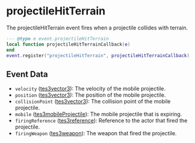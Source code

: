 # projectileHitTerrain

The projectileHitTerrain event fires when a projectile collides with terrain.

```lua
--- @type e event.projectileHitTerrain
local function projectileHitTerrainCallback(e)
end
event.register("projectileHitTerrain", projectileHitTerrainCallback)
```

## Event Data

* `velocity` ([tes3vector3](../../types/tes3vector3)): The velocity of the mobile projectile.
* `position` ([tes3vector3](../../types/tes3vector3)): The position of the mobile projectile.
* `collisionPoint` ([tes3vector3](../../types/tes3vector3)): The collision point of the mobile projectile.
* `mobile` ([tes3mobileProjectile](../../types/tes3mobileProjectile)): The mobile projectile that is expiring.
* `firingReference` ([tes3reference](../../types/tes3reference)): Reference to the actor that fired the projectile.
* `firingWeapon` ([tes3weapon](../../types/tes3weapon)): The weapon that fired the projectile.

